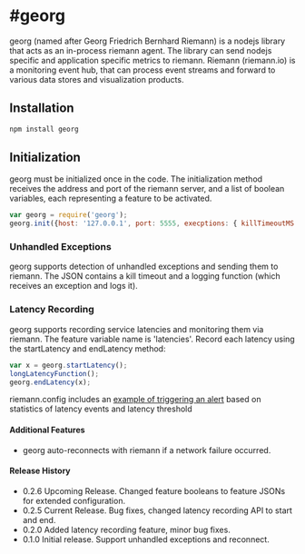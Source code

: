 #georg
=========

georg (named after Georg Friedrich Bernhard Riemann) is a nodejs library that acts as an in-process riemann agent.
The library can send nodejs specific and application specific metrics to riemann.
Riemann (riemann.io) is a monitoring event hub, that can process event streams and forward to various data stores and visualization products.


## Installation ##
```bash
npm install georg
```

## Initialization ##
georg must be initialized once in the code. The initialization method receives the address and port of the riemann server,
and a list of boolean variables, each representing a feature to be activated.

```javascript
var georg = require('georg');
georg.init({host: '127.0.0.1', port: 5555, execptions: { killTimeoutMS: 1000, logger: loggingFunction}, latencies: {}});
```

### Unhandled Exceptions ###
georg supports detection of unhandled exceptions and sending them to riemann.
The JSON contains a kill timeout and a logging function (which receives an exception and logs it).

### Latency Recording ###
georg supports recording service latencies and monitoring them via riemann.
The feature variable name is 'latencies'.
Record each latency using the startLatency and endLatency method:
```javascript
var x = georg.startLatency();
longLatencyFunction();
georg.endLatency(x);
```

riemann.config includes an [example of triggering an alert](riemann.config#L17) based on statistics of latency events and latency threshold

#### Additional Features ####
* georg auto-reconnects with riemann if a network failure occurred.

#### Release History ####
* 0.2.6 Upcoming Release. Changed feature booleans to feature JSONs for extended configuration.
* 0.2.5 Current Release. Bug fixes, changed latency recording API to start and end.
* 0.2.0 Added latency recording feature, minor bug fixes.
* 0.1.0 Initial release. Support unhandled exceptions and reconnect.
